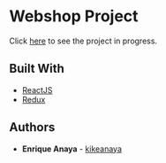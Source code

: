 # Webshop Project
Click [here](https://kikeanaya.github.io/webshop-project/) to see the project in progress.

## Built With

* [ReactJS](https://reactjs.org/)
* [Redux](https://redux.js.org/)

## Authors

* **Enrique Anaya** - [kikeanaya](https://github.com/kikeanaya)